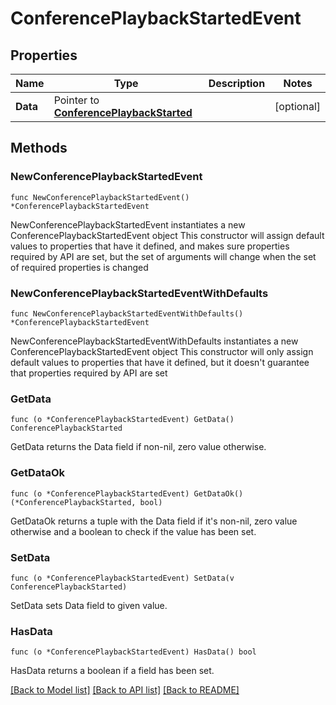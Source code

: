 # ConferencePlaybackStartedEvent

## Properties

Name | Type | Description | Notes
------------ | ------------- | ------------- | -------------
**Data** | Pointer to [**ConferencePlaybackStarted**](ConferencePlaybackStarted.md) |  | [optional] 

## Methods

### NewConferencePlaybackStartedEvent

`func NewConferencePlaybackStartedEvent() *ConferencePlaybackStartedEvent`

NewConferencePlaybackStartedEvent instantiates a new ConferencePlaybackStartedEvent object
This constructor will assign default values to properties that have it defined,
and makes sure properties required by API are set, but the set of arguments
will change when the set of required properties is changed

### NewConferencePlaybackStartedEventWithDefaults

`func NewConferencePlaybackStartedEventWithDefaults() *ConferencePlaybackStartedEvent`

NewConferencePlaybackStartedEventWithDefaults instantiates a new ConferencePlaybackStartedEvent object
This constructor will only assign default values to properties that have it defined,
but it doesn't guarantee that properties required by API are set

### GetData

`func (o *ConferencePlaybackStartedEvent) GetData() ConferencePlaybackStarted`

GetData returns the Data field if non-nil, zero value otherwise.

### GetDataOk

`func (o *ConferencePlaybackStartedEvent) GetDataOk() (*ConferencePlaybackStarted, bool)`

GetDataOk returns a tuple with the Data field if it's non-nil, zero value otherwise
and a boolean to check if the value has been set.

### SetData

`func (o *ConferencePlaybackStartedEvent) SetData(v ConferencePlaybackStarted)`

SetData sets Data field to given value.

### HasData

`func (o *ConferencePlaybackStartedEvent) HasData() bool`

HasData returns a boolean if a field has been set.


[[Back to Model list]](../README.md#documentation-for-models) [[Back to API list]](../README.md#documentation-for-api-endpoints) [[Back to README]](../README.md)



